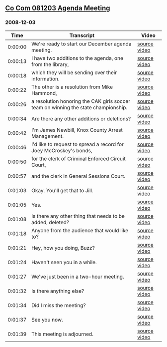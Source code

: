 ## [Co Com 081203 Agenda Meeting](https://archive.org/details/co081203agendameeting)
### 2008-12-03
| Time| Transcript| Video|
|---------|------------------------------------------------------------------------------------|----------------------------------------------------------------------------|
| 0:00:00| We're ready to start our December agenda meeting.| [source video](https://archive.org/details/co081203agendameeting?start=0)|
| 0:00:13| I have two additions to the agenda, one from the library,| [source video](https://archive.org/details/co081203agendameeting?start=13)|
| 0:00:18| which they will be sending over their information.| [source video](https://archive.org/details/co081203agendameeting?start=18)|
| 0:00:22| The other is a resolution from Mike Hammond,| [source video](https://archive.org/details/co081203agendameeting?start=22)|
| 0:00:26| a resolution honoring the CAK girls soccer team on winning the state championship.| [source video](https://archive.org/details/co081203agendameeting?start=26)|
| 0:00:34| Are there any other additions or deletions?| [source video](https://archive.org/details/co081203agendameeting?start=34)|
| 0:00:42| I'm James Newbill, Knox County Arrest Management.| [source video](https://archive.org/details/co081203agendameeting?start=42)|
| 0:00:46| I'd like to request to spread a record for Joey McCroskey's bonds,| [source video](https://archive.org/details/co081203agendameeting?start=46)|
| 0:00:50| for the clerk of Criminal Enforced Circuit Court,| [source video](https://archive.org/details/co081203agendameeting?start=50)|
| 0:00:57| and the clerk in General Sessions Court.| [source video](https://archive.org/details/co081203agendameeting?start=57)|
| 0:01:03| Okay. You'll get that to Jill.| [source video](https://archive.org/details/co081203agendameeting?start=63)|
| 0:01:05| Yes.| [source video](https://archive.org/details/co081203agendameeting?start=65)|
| 0:01:08| Is there any other thing that needs to be added, deleted?| [source video](https://archive.org/details/co081203agendameeting?start=68)|
| 0:01:18| Anyone from the audience that would like to?| [source video](https://archive.org/details/co081203agendameeting?start=78)|
| 0:01:21| Hey, how you doing, Buzz?| [source video](https://archive.org/details/co081203agendameeting?start=81)|
| 0:01:24| Haven't seen you in a while.| [source video](https://archive.org/details/co081203agendameeting?start=84)|
| 0:01:27| We've just been in a two-hour meeting.| [source video](https://archive.org/details/co081203agendameeting?start=87)|
| 0:01:32| Is there anything else?| [source video](https://archive.org/details/co081203agendameeting?start=92)|
| 0:01:34| Did I miss the meeting?| [source video](https://archive.org/details/co081203agendameeting?start=94)|
| 0:01:37| See you now.| [source video](https://archive.org/details/co081203agendameeting?start=97)|
| 0:01:39| This meeting is adjourned.| [source video](https://archive.org/details/co081203agendameeting?start=99)|
